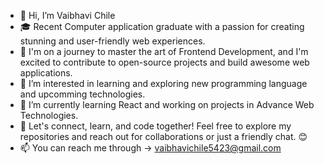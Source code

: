 - 👋 Hi, I’m Vaibhavi Chile
- 🎓 Recent Computer application graduate with a passion for creating stunning and user-friendly web experiences.  
- 🚀 I'm on a journey to master the art of Frontend Development, and I'm excited to contribute to open-source projects and build awesome web applications.
- 👀 I’m interested in learning and exploring new programming language and upcomming technologies.
- 🌱 I’m currently learning React and working on projects in Advance Web Technologies.
- 🌟 Let's connect, learn, and code together! Feel free to explore my repositories and reach out for collaborations or just a friendly chat. 😊 
- 📫 You can reach me through -> vaibhavichile5423@gmail.com

